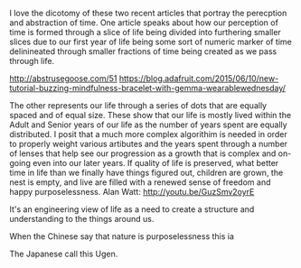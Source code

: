 I love the dicotomy of these two recent articles that portray the perecption and abstraction of time.
One article speaks about how our perception of time is formed through a slice of life being divided into furthering smaller slices due to our first year of life being some sort of numeric marker of time delinineated through smaller fractions of time being created as we pass through life.

http://abstrusegoose.com/51
https://blog.adafruit.com/2015/06/10/new-tutorial-buzzing-mindfulness-bracelet-with-gemma-wearablewednesday/

The other represents our life through a series of dots that are equally spaced and of equal size. These show that our life is mostly lived within the Adult and Senior years of our life as the number of years spent are equally distributed.
I posit that a much more complex algorithim is needed in order to properly weight various artibutes and the years spent through a number of lenses that help see our progression as a growth that is complex and on-going even into our later years.
If quality of life is preserved, what better time in life than we finally have things figured out, children are grown, the nest is empty, and live are filled with a renewed sense of freedom and happy purposelessness.
Alan Watt:
http://youtu.be/GuzSmv2oyrE

It's an engineering view of life as a need to create a structure and understanding to the things around us.

When the Chinese say that nature is purposelessness this ia 

The Japanese call this Ugen.
